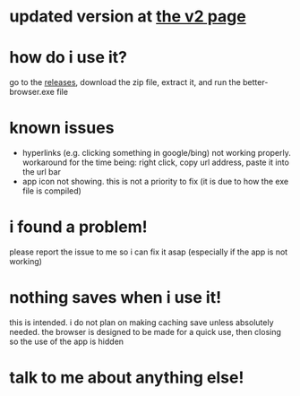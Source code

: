 # updated version at [the v2 page](https://github.com/x45k/better-browser-v2)
# how do i use it?
go to the [releases](https://github.com/x45k/better-browser/releases/), download the zip file, extract it, and run the better-browser.exe file
# known issues
- hyperlinks (e.g. clicking something in google/bing) not working properly. workaround for the time being: right click, copy url address, paste it into the url bar
- app icon not showing. this is not a priority to fix (it is due to how the exe file is compiled)
# i found a problem!
please report the issue to me so i can fix it asap (especially if the app is not working)
# nothing saves when i use it!
this is intended. i do not plan on making caching save unless absolutely needed. the browser is designed to be made for a quick use, then closing so the use of the app is hidden
# talk to me about anything else!
